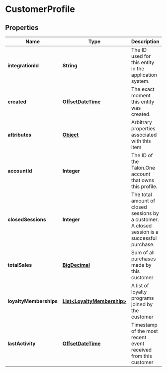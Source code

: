 

# CustomerProfile


## Properties

Name | Type | Description | Notes
------------ | ------------- | ------------- | -------------
**integrationId** | **String** | The ID used for this entity in the application system. | 
**created** | [**OffsetDateTime**](OffsetDateTime.md) | The exact moment this entity was created. | 
**attributes** | [**Object**](.md) | Arbitrary properties associated with this item | 
**accountId** | **Integer** | The ID of the Talon.One account that owns this profile. | 
**closedSessions** | **Integer** | The total amount of closed sessions by a customer. A closed session is a successful purchase. | 
**totalSales** | [**BigDecimal**](BigDecimal.md) | Sum of all purchases made by this customer | 
**loyaltyMemberships** | [**List&lt;LoyaltyMembership&gt;**](LoyaltyMembership.md) | A list of loyalty programs joined by the customer |  [optional]
**lastActivity** | [**OffsetDateTime**](OffsetDateTime.md) | Timestamp of the most recent event received from this customer | 



